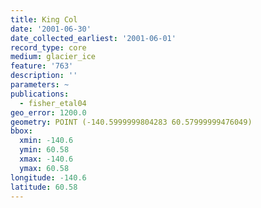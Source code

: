 ```yaml
---
title: King Col
date: '2001-06-30'
date_collected_earliest: '2001-06-01'
record_type: core
medium: glacier_ice
feature: '763'
description: ''
parameters: ~
publications:
  - fisher_etal04
geo_error: 1200.0
geometry: POINT (-140.5999999804283 60.57999999476049)
bbox:
  xmin: -140.6
  ymin: 60.58
  xmax: -140.6
  ymax: 60.58
longitude: -140.6
latitude: 60.58
---
```

